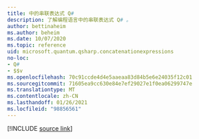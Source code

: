 ```yaml
---
title: 中的串联表达式 Q#
description: 了解编程语言中的串联表达式 Q# 。
author: bettinaheim
ms.author: beheim
ms.date: 10/07/2020
ms.topic: reference
uid: microsoft.quantum.qsharp.concatenationexpressions
no-loc:
- Q#
- $$v
ms.openlocfilehash: 70c91ccde4d4e5aaeaa83d84b5e6e24035f12c01
ms.sourcegitcommit: 71605ea9cc630e84e7ef29027e1f0ea06299747e
ms.translationtype: MT
ms.contentlocale: zh-CN
ms.lasthandoff: 01/26/2021
ms.locfileid: "98856561"
---
```

<!---
# Concatenation expressions in Q#
-->

[!INCLUDE [source link](~/includes/qsharp-language/Specifications/Language/3_Expressions/Concatentation.md)]

